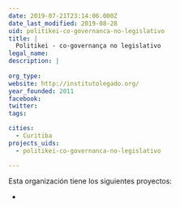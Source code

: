 ```yaml
---
date: 2019-07-21T23:14:06.000Z
date_last_modified: 2019-08-28
uid: politikei-co-governanca-no-legislativo
title: |
  Politikei - co-governança no legislativo
legal_name: 
description: |
  
org_type: 
website: http://institutolegado.org/
year_founded: 2011
facebook: 
twitter: 
tags:

cities: 
  - Curitiba
projects_uids:
  - politikei-co-governanca-no-legislativo

---
```


Esta organización tiene los siguientes proyectos:

- [](/proyectos/politikei-co-governanca-no-legislativo)
